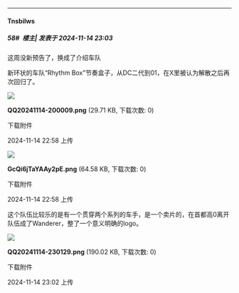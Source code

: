 ﻿
*****

####  Tnsbilws  
##### 58#         楼主| 发表于 2024-11-14 23:03

这周没新预告了，换成了介绍车队

新环状的车队“Rhythm Box”节奏盒子，从DC二代到01，在X里被认为解散之后再次回归了。

<img src="https://img.saraba1st.com/forum/202411/14/225822xvjmimmvfm0zvc2z.png" referrerpolicy="no-referrer">

<strong>QQ20241114-200009.png</strong> (29.71 KB, 下载次数: 0)

下载附件

2024-11-14 22:58 上传

<img src="https://img.saraba1st.com/forum/202411/14/225822s464gfh6i6i9ieif.png" referrerpolicy="no-referrer">

<strong>GcQi6jTaYAAy2pE.png</strong> (64.58 KB, 下载次数: 0)

下载附件

2024-11-14 22:58 上传

这个队伍比较乐的是有一个贯穿两个系列的车手，是一个卖片的，在首都高0离开队伍成了Wanderer，整了一个意义明确的logo。

<img src="https://img.saraba1st.com/forum/202411/14/230231nzhee2eehszs3yym.png" referrerpolicy="no-referrer">

<strong>QQ20241114-230129.png</strong> (190.02 KB, 下载次数: 0)

下载附件

2024-11-14 23:02 上传

